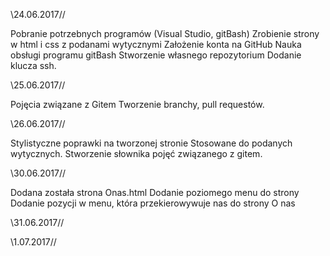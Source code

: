 \\24.06.2017//

Pobranie potrzebnych programów (Visual Studio, gitBash)
Zrobienie strony w html i css z podanami wytycznymi
Założenie konta na GitHub
Nauka obsługi programu gitBash
Stworzenie własnego repozytorium
Dodanie klucza ssh.

\\25.06.2017//

Pojęcia związane z Gitem
Tworzenie branchy, pull requestów. 

\\26.06.2017//

Stylistyczne poprawki na tworzonej stronie
Stosowane do podanych wytycznych. 
Stworzenie słownika pojęć związanego z gitem.

\\30.06.2017//

Dodana została strona Onas.html
Dodanie poziomego menu do strony
Dodanie pozycji w menu, która przekierowywuje nas do strony O nas

\\31.06.2017//



\\1.07.2017//
